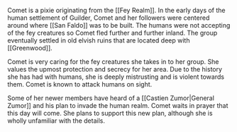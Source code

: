 Comet is a pixie originating from the [[Fey Realm]]. In the early days of the human settlement of Guilder, Comet and her followers were centered around where [[San Faldo]] was to be built. The humans were not accepting of the fey creatures so Comet fled further and further inland. The group eventually settled in old elvish ruins that are located deep with [[Greenwood]].

Comet is very caring for the fey creatures she takes in to her group. She values the upmost protection and secrecy for her area. Due to the history she has had with humans, she is deeply mistrusting and is violent towards them. Comet is known to attack humans on sight.

Some of her newer members have heard of a [[Castien Zumor|General Zumor]] and his plan to invade the human realm. Comet waits in prayer that this day will come. She plans to support this new plan, although she is wholly unfamiliar with the details. 